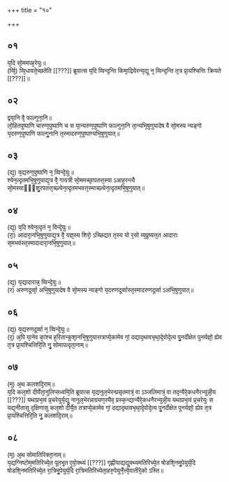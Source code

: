 +++
title = "१०"

+++
## ०१
य᳘दि सो᳘ममपह᳘रेयुः॥  
(र्व्वि᳘) व्वि᳘धावते᳘च्छतेति [[???]] ब्रूयात्स य᳘दि व्विन्द᳘न्ति किमा᳘द्रियेरन्य᳘द्यु न᳘ व्विन्द᳘न्ति त᳘त्र प्रा᳘यश्चित्तिः क्रियते [[???]]॥  
## ०२
द्वया᳘नि वै᳘ फाल्गुना᳘नि॥  
लो᳘हितपुष्पाणि चारुण᳘पुष्पाणि च स या᳘न्यरुण᳘पुष्पाणि फाल्गुना᳘नि ता᳘न्यभि᳘षुणुयादेष वै सो᳘मस्य न्यङ्गो य᳘दरुण᳘पुष्पाणि फाल्गु᳘नानि त᳘स्मादरुण᳘पुष्पाण्यभि᳘षुणुयात्॥  
## ०३
(द्य᳘) य᳘द्यरुण᳘पुष्पाणि न᳘ व्विन्दे᳘युः॥  
श्येन᳘त्दृतमभि᳘षुणुयाद्य᳘त्र वै᳘ गायत्री सो᳘ममच्छा᳘पतत्त᳘स्या ऽआह᳘रन्त्यै सो᳘मस्याᳫँ᳭शु᳘रपतत्त᳘च्छ्येन᳘त्दृतमभवत्त᳘स्माच्छ्येन᳘त्दृतमभि᳘षुणुयात्॥  
## ०४
(द्य᳘) य᳘दि श्येन᳘त्दृतं न᳘ विन्दे᳘युः॥  
(रा᳘) आदारा᳘नभि᳘षुणुयाद्य᳘त्र वै᳘ यज्ञ᳘स्य शिरो᳘ ऽच्छिद्यत त᳘स्य यो र᳘सो व्य᳘प्रुष्यत्त᳘त आदाराः स᳘मभवंस्त᳘स्मादादारा᳘नभि᳘षुणुयात्॥  
## ०५
(द्य᳘) य᳘द्यादारान्न᳘ व्विन्दे᳘युः॥  
(र) अरुणदूर्व्वा᳘ अभि᳘षुणुयादेष वै सो᳘मस्य न्यङ्गो य᳘दरुणदूर्व्वास्त᳘स्मादरुणदूर्व्वा ऽअभि᳘षुणुयात्॥  
## ०६
(द्य᳘) य᳘द्यरुणदूर्व्वा न᳘ व्विन्दे᳘युः॥  
(र᳘) अ᳘पि या᳘नेव कां᳘श्च ह᳘रितान्कुशा᳘नभि᳘षुणुयात्तत्राप्ये᳘कामेव गां᳘ दद्याद᳘थावभृथा᳘दे᳘वोदे᳘त्य पु᳘नर्दीक्षेत पुनर्यज्ञो᳘ ह्येव त᳘त्र प्रा᳘यश्चित्तिरि᳘ति नु᳘ सोमापत्दृता᳘नाम्॥  
## ०७
(म᳘) अ᳘थ कलशदि᳘राम्॥  
य᳘दि कल᳘शो दीर्येता᳘नुलिप्सध्वमि᳘ति ब्रूयात्स य᳘द्यनुल᳘भेरन्प्रसृतमात्रं᳘ वा ऽञ्जलिमात्रं᳘ वा तद᳘न्यैरे᳘कधनैरभ्युन्नी᳘य [[???]] यथाप्रभा᳘वं प्र᳘चरेयुर्य᳘द्यु᳘ नानुल᳘भेरन्नाग्रयण᳘स्यैव᳘ प्रस्क᳘न्द्यान्यैरे᳘कधनैरभ्युन्नी᳘य यथाप्रभा᳘वं प्र᳘चरेयुः स यद्य᳘नीतासु द᳘क्षिणासु कल᳘शो दीर्ये᳘त तत्राप्ये᳘कामेव गां᳘ दद्याद᳘थावभृथा᳘दे᳘वोदे᳘त्य पु᳘नर्दीक्षेत पुनर्यज्ञो᳘ ह्येव त᳘त्र प्रा᳘यश्चित्तिरि᳘ति नु᳘ कलशदि᳘राम्॥  
## ०८
(म᳘) अ᳘थ सोमातिरिक्ता᳘नाम्॥  
य᳘द्यग्निष्टोम᳘मतिरिच्ये᳘त पूतभृ᳘त ए᳘वो᳘क्थ्यं [[???]] गृह्णीयाद्यद्यु᳘क्थ्यमतिरिच्ये᳘त षोडशि᳘नमु᳘पेयुर्य᳘दि षोडशि᳘नमतिरिच्ये᳘त रा᳘त्रिमु᳘पेयुर्य᳘दि रा᳘त्रिमतिरिच्येता᳘हरु᳘पेयुर्ने᳘त्त्वे᳘वातीरे᳘को ऽस्ति॥  
